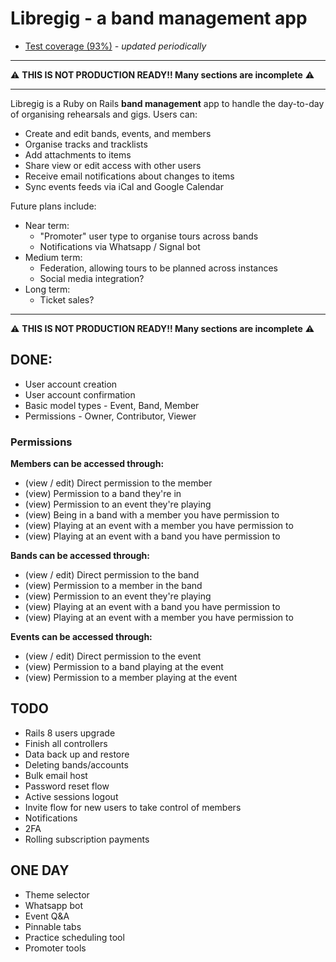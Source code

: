 # Libregig - a band management app

- [Test coverage (93%)](https://coverage.libregig.com/) _- updated periodically_

---

⚠️ **THIS IS NOT PRODUCTION READY!! Many sections are incomplete** ⚠️

---

Libregig is a Ruby on Rails **band management** app to handle the day-to-day of organising rehearsals and gigs. Users can:

- Create and edit bands, events, and members
- Organise tracks and tracklists
- Add attachments to items
- Share view or edit access with other users
- Receive email notifications about changes to items
- Sync events feeds via iCal and Google Calendar

Future plans include:

- Near term:
  - "Promoter" user type to organise tours across bands
  - Notifications via Whatsapp / Signal bot
- Medium term:
  - Federation, allowing tours to be planned across instances
  - Social media integration?
- Long term:
  - Ticket sales?

---

⚠️ **THIS IS NOT PRODUCTION READY!! Many sections are incomplete** ⚠️

## DONE:

- User account creation
- User account confirmation
- Basic model types - Event, Band, Member
- Permissions - Owner, Contributor, Viewer

### Permissions

**Members can be accessed through:**

- (view / edit) Direct permission to the member
- (view) Permission to a band they're in
- (view) Permission to an event they're playing
- (view) Being in a band with a member you have permission to
- (view) Playing at an event with a member you have permission to
- (view) Playing at an event with a band you have permission to

**Bands can be accessed through:**

- (view / edit) Direct permission to the band
- (view) Permission to a member in the band
- (view) Permission to an event they're playing
- (view) Playing at an event with a band you have permission to
- (view) Playing at an event with a member you have permission to

**Events can be accessed through:**

- (view / edit) Direct permission to the event
- (view) Permission to a band playing at the event
- (view) Permission to a member playing at the event

## TODO

- Rails 8 users upgrade
- Finish all controllers
- Data back up and restore
- Deleting bands/accounts
- Bulk email host
- Password reset flow
- Active sessions logout
- Invite flow for new users to take control of members
- Notifications
- 2FA
- Rolling subscription payments

## ONE DAY

- Theme selector
- Whatsapp bot
- Event Q&A
- Pinnable tabs
- Practice scheduling tool
- Promoter tools
